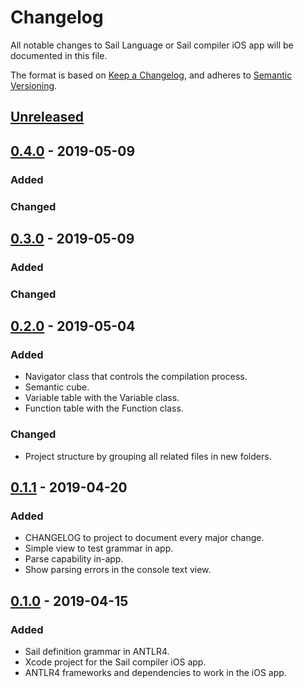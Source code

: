 # Changelog
All notable changes to Sail Language or Sail compiler iOS app will be documented in this file.

The format is based on [Keep a Changelog](https://keepachangelog.com/),
and adheres to [Semantic Versioning](https://semver.org/spec/v2.0.0.html).

## [Unreleased]

## [0.4.0] - 2019-05-09
### Added

### Changed

## [0.3.0] - 2019-05-09
### Added

### Changed

## [0.2.0] - 2019-05-04
### Added
- Navigator class that controls the compilation process.
- Semantic cube.
- Variable table with the Variable class.
- Function table with the Function class.

### Changed
- Project structure by grouping all related files in new folders.

## [0.1.1] - 2019-04-20
### Added
- CHANGELOG to project to document every major change.
- Simple view to test grammar in app.
- Parse capability in-app.
- Show parsing errors in the console text view.

## [0.1.0] - 2019-04-15
### Added
- Sail definition grammar in ANTLR4.
- Xcode project for the Sail compiler iOS app.
- ANTLR4 frameworks and dependencies to work in the iOS app.

[Unreleased]: https://github.com/geraosio/Sail/compare/v0.4.0...HEAD
[0.4.0]: https://github.com/geraosio/Sail/compare/v0.3.0...v0.4.0
[0.3.0]: https://github.com/geraosio/Sail/compare/v0.2.0...v0.3.0
[0.2.0]: https://github.com/geraosio/Sail/compare/v0.1.1...v0.2.0
[0.1.1]: https://github.com/geraosio/Sail/compare/v0.1.0...v0.1.1
[0.1.0]: https://github.com/geraosio/Sail/releases/tag/v0.1.0

